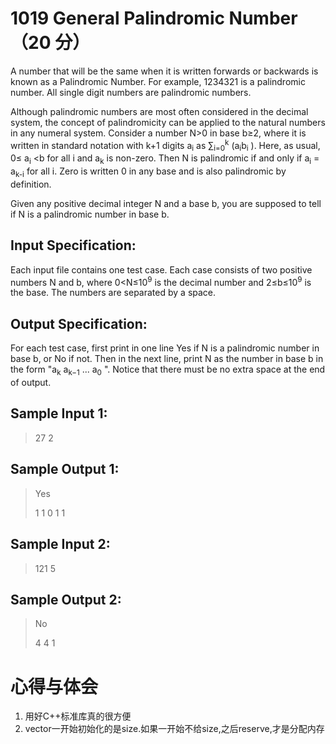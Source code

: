 # 1019 General Palindromic Number （20 分）
A number that will be the same when it is written forwards or backwards is known as a Palindromic Number. For example, 1234321 is a palindromic number. All single digit numbers are palindromic numbers.

Although palindromic numbers are most often considered in the decimal system, the concept of palindromicity can be applied to the natural numbers in any numeral system. Consider a number N>0 in base b≥2, where it is written in standard notation with k+1 digits a<sub>i</sub> as ∑<sub>​i=0</sub><sup>k</sup> (a<sub>i</sub>b<sub>i</sub> ). Here, as usual, 0≤ a<sub>i</sub> <b for all i and a<sub>k</sub> is non-zero. Then N is palindromic if and only if a<sub>i</sub> = a<sub>k-i</sub> for all i. Zero is written 0 in any base and is also palindromic by definition.

Given any positive decimal integer N and a base b, you are supposed to tell if N is a palindromic number in base b.

## Input Specification:
Each input file contains one test case. Each case consists of two positive numbers N and b, where 0<N≤10<sup>9</sup> is the decimal number and 2≤b≤10<sup>9</sup> is the base. The numbers are separated by a space.

## Output Specification:
For each test case, first print in one line Yes if N is a palindromic number in base b, or No if not. Then in the next line, print N as the number in base b in the form "a<sub>k</sub> a<sub>k−1</sub> ... a<sub>0</sub> ". Notice that there must be no extra space at the end of output.

## Sample Input 1:
>27 2

## Sample Output 1:
>Yes
>
>1 1 0 1 1

## Sample Input 2:
>121 5

## Sample Output 2:
>No
>
>4 4 1

# 心得与体会
1. 用好C++标准库真的很方便
2. vector一开始初始化的是size.如果一开始不给size,之后reserve,才是分配内存

